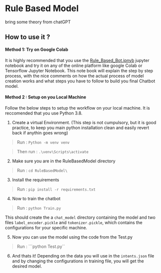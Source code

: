 # Rule Based Model

bring some theory from chatGPT

## How to use it ?

#### Method 1: Try on Google Colab

It is highly recommended that you use the [Rule_Based_Bot.ipnyb](./Rule_Based_Bot.ipynb) jupyter notebook and try it on any of the online platform like  google Colab or Tensorflow Jupyter Notebook.
This note book will explain the step by step process, with the nice comments on how the actual process of model creation works and what steps you have to follow to build you final Chatbot model.

#### Method 2 : Setup on you Local Machine

Follow the below steps to setup the workflow on your local machine. It is reccomended that you use Python 3.8.

1. Create a virtual Environment. (This step is not cumpulsory, but it is good practice, to keep you main python installation clean and easily revert back if anythin goes wrong)

> Run : ```Python -m venv venv```

> Then run : ```.\venv\Scripts\activate```

2. Make sure you are in the RuleBasedModel directory

> Run : ```cd RuleBasedModel\```

3. Install the requirements

> Run : ```pip install -r requirements.txt```

4. Now to train the chatbot

> Run : ```python Train.py```

This should create the a `chat_model` directory containing the model and two files `label_encoder.pickle` and `tokenizer.pickle`, which contains the configurations for your specific machine.

5. Now you can use the model using the code from the Test.py

> Run : ```python Test.py``

6. And thats it!
   Depending on the data you will use in the `intents.json` file and by changing the configurations in training file, you will get the desired model.
